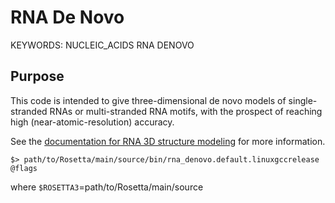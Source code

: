 # RNA De Novo

KEYWORDS: NUCLEIC_ACIDS RNA DENOVO

## Purpose

This code is intended to give three-dimensional de novo models of single-stranded RNAs or multi-stranded RNA motifs, with the prospect of reaching high (near-atomic-resolution) accuracy.

See the [documentation for RNA 3D structure modeling](https://www.rosettacommons.org/manuals/archive/rosetta3.4_user_guide/d2/d82/rna_denovo.html) for more information. 

```
$> path/to/Rosetta/main/source/bin/rna_denovo.default.linuxgccrelease @flags
```
where `$ROSETTA3`=path/to/Rosetta/main/source
